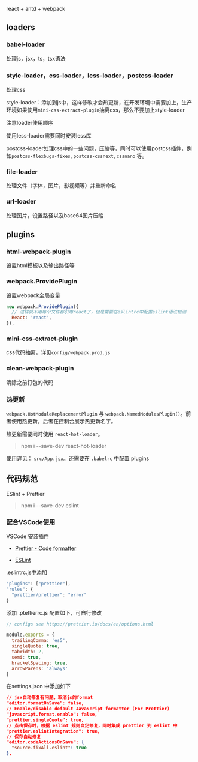 react + antd + webpack

## loaders
### babel-loader
处理js，jsx，ts，tsx语法

### style-loader，css-loader，less-loader，postcss-loader
处理css

style-loader：添加到js中，这样修改才会热更新，在开发环境中需要加上，生产环境如果使用`mini-css-extract-plugin`抽离css，那么不要加上style-loader

注意loader使用顺序

使用less-loader需要同时安装less库

postcss-loader处理css中的一些问题，压缩等，同时可以使用postcss插件，例如`postcss-flexbugs-fixes`, `postcss-cssnext`, `cssnano` 等。


### file-loader
处理文件（字体，图片，影视频等）并重新命名

### url-loader
处理图片，设置路径以及base64图片压缩


## plugins
### html-webpack-plugin
设置html模板以及输出路径等

### webpack.ProvidePlugin
设置webpack全局变量

```js
new webpack.ProvidePlugin({
  // 这样就不用每个文件都引用react了，但是需要在eslintrc中配置eslint语法检测
  React: 'react',
}),
```

### mini-css-extract-plugin
css代码抽离，详见`config/webpack.prod.js`

### clean-webpack-plugin
清除之前打包的代码

### 热更新
`webpack.HotModuleReplacementPlugin` 与 `webpack.NamedModulesPlugin()`。前者使用热更新，后者在控制台展示热更新名字。

热更新需要同时使用 `react-hot-loader`。

> npm i --save-dev react-hot-loader

使用详见： `src/App.jsx`。还需要在 `.babelrc` 中配置 plugins

## 代码规范
ESlint + Prettier

> npm i --save-dev eslint


### 配合VSCode使用
VSCode 安装插件

- [Prettier - Code formatter](https://marketplace.visualstudio.com/items?itemName=esbenp.prettier-vscode)

- [ESLint](https://marketplace.visualstudio.com/items?itemName=dbaeumer.vscode-eslint)

.eslintrc.js中添加

```js
"plugins": ["prettier"],
"rules": {
  "prettier/prettier": "error"
}
```

添加 .ptettierrc.js 配置如下，可自行修改

```js
// configs see https://prettier.io/docs/en/options.html

module.exports = {
  trailingComma: 'es5',
  singleQuote: true,
  tabWidth: 2,
  semi: true,
  bracketSpacing: true,
  arrowParens: 'always'
}
```

在settings.json 中添加如下

```json
// jsx自动修复有问题，取消js的format
"editor.formatOnSave": false,
// Enable/disable default JavaScript formatter (For Prettier)
"javascript.format.enable": false,
"prettier.singleQuote": true,
// 点击保存时，根据 eslint 规则自定修复，同时集成 prettier 到 eslint 中
"prettier.eslintIntegration": true,
// 保存自动修复
"editor.codeActionsOnSave": {
  "source.fixAll.eslint": true
},
```
